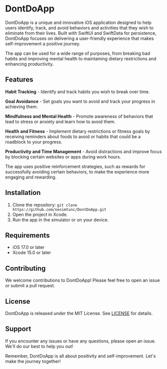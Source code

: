 # DontDoApp

DontDoApp is a unique and innovative iOS application designed to help users identify, track, and avoid behaviors and activities that they wish to eliminate from their lives. Built with SwiftUI and SwiftData for persistence, DontDoApp focuses on delivering a user-friendly experience that makes self-improvement a positive journey.

The app can be used for a wide range of purposes, from breaking bad habits and improving mental health to maintaining dietary restrictions and enhancing productivity. 

## Features

**Habit Tracking** - Identify and track habits you wish to break over time. 

**Goal Avoidance** - Set goals you want to avoid and track your progress in achieving them.

**Mindfulness and Mental Health** - Promote awareness of behaviors that lead to stress or anxiety and learn how to avoid them.

**Health and Fitness** - Implement dietary restrictions or fitness goals by receiving reminders about foods to avoid or habits that could be a roadblock to your progress.

**Productivity and Time Management** - Avoid distractions and improve focus by blocking certain websites or apps during work hours.

The app uses positive reinforcement strategies, such as rewards for successfully avoiding certain behaviors, to make the experience more engaging and rewarding.

## Installation 

1. Clone the repository: `git clone https://github.com/nesimtunc/DontDoApp.git`
2. Open the project in Xcode.
3. Run the app in the simulator or on your device.

## Requirements

- iOS 17.0 or later
- Xcode 15.0 or later

## Contributing

We welcome contributions to DontDoApp! Please feel free to open an issue or submit a pull request.

## License

DontDoApp is released under the MIT License. See [LICENSE](LICENSE) for details.

## Support

If you encounter any issues or have any questions, please open an issue. We'll do our best to help you out!

Remember, DontDoApp is all about positivity and self-improvement. Let's make the journey together!
